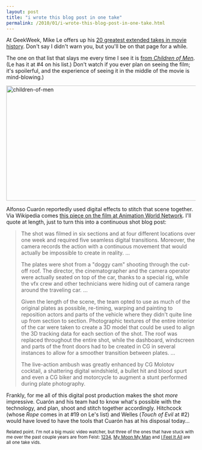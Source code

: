 ```yaml
---
layout: post
title: "i wrote this blog post in one take"
permalink: /2010/01/i-wrote-this-blog-post-in-one-take.html
---
```


<p>At GeekWeek, Mike Le offers up his <a href="http://www.geekweek.com/2010/01/20-greatest-extended-takes-in-movie-history.html">20 greatest extended takes in movie history</a>. Don't say I didn't warn you, but you'll be on that page for a while. </p>

<p>The one on that list that slays me every time I see it is <a href="http://www.youtube.com/watch?v=en16i8BY4hI">from <em>Children of Men</em></a>. (Le has it at #4 on his list.) Don't watch if you ever plan on seeing the film; it's spoilerful, and the experience of seeing it in the middle of the movie is mind-blowing.)</p>

<p><a href="http://www.youtube.com/watch?v=en16i8BY4hI"><img src="http://stuff.sippey.com/snaps/2009/01/children-of-men-20100125-224050.jpg" width="560" height="306"alt="children-of-men" /></a></p>

<p>Alfonso Cuarón reportedly used digital effects to stitch that scene together. Via Wikipedia comes <a href="http://www.awn.com/articles/production/ichildren-meni-invisible-vfx-future-decay/page/3%2C1">this piece on the film at Animation World Network</a>.  I'll quote at length, just to turn this into a continuous shot blog post:</p>

<blockquote>
  <p>The shot was filmed in six sections and at four different locations over one week and required five seamless digital transitions. Moreover, the camera records the action with a continuous movement that would actually be impossible to create in reality. ...</p>

  <p>The plates were shot from a "doggy cam" shooting through the cut-off roof. The director, the cinematographer and the camera operator were actually seated on top of the car, thanks to a special rig, while the vfx crew and other technicians were hiding out of camera range around the traveling car.  ...</p>

  <p>Given the length of the scene, the team opted to use as much of the original plates as possible, re-timing, warping and painting to reposition actors and parts of the vehicle where they didn't quite line up from section to section. Photographic textures of the entire interior of the car were taken to create a 3D model that could be used to align the 3D tracking data for each section of the shot. The roof was replaced throughout the entire shot, while the dashboard, windscreen and parts of the front doors had to be created in CG in several instances to allow for a smoother transition between plates. ...</p>

  <p>The live-action ambush was greatly enhanced by CG Molotov cocktail, a shattering digital windshield, a bullet hit and blood spurt and even a CG biker and motorcycle to augment a stunt performed during plate photography.</p>
</blockquote>

<p>Frankly, for me all of this digital post production makes the shot <em>more</em> impressive. Cuarón and his team had to know what's possible with the technology, and plan, shoot and stitch together accordingly.  Hitchcock (whose <em>Rope</em> comes in at #19 on Le's list) and Welles (<em>Touch of Evil</em> at #2) would have loved to have the tools that Cuarón has at his disposal today...</p>

<p><small>Related point.  I'm not a big music video watcher, but three of the ones that have stuck with me over the past couple years are from Feist: <a href="http://www.youtube.com/watch?v=ABYnqp-bxvg">1234</a>, <a href="http://www.youtube.com/watch?v=ltYq-jalYm0">My Moon My Man</a> and <a href="http://www.youtube.com/watch?v=xvOOegxKIoI">I Feel It All</a> are all one take vids.</small></p>



